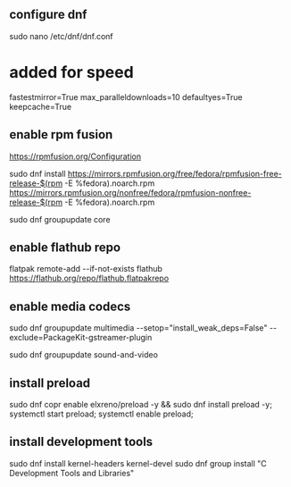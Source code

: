 ## configure dnf

sudo nano /etc/dnf/dnf.conf

# added for speed
fastestmirror=True
max_paralleldownloads=10
defaultyes=True
keepcache=True

## enable rpm fusion

https://rpmfusion.org/Configuration

sudo dnf install https://mirrors.rpmfusion.org/free/fedora/rpmfusion-free-release-$(rpm -E %fedora).noarch.rpm https://mirrors.rpmfusion.org/nonfree/fedora/rpmfusion-nonfree-release-$(rpm -E %fedora).noarch.rpm

sudo dnf groupupdate core

## enable flathub repo

flatpak remote-add --if-not-exists flathub https://flathub.org/repo/flathub.flatpakrepo

## enable media codecs

sudo dnf groupupdate multimedia --setop="install_weak_deps=False" --exclude=PackageKit-gstreamer-plugin

sudo dnf groupupdate sound-and-video

## install preload

sudo dnf copr enable elxreno/preload -y && sudo dnf install preload -y; systemctl start preload; systemctl enable preload;

## install development tools

sudo dnf install kernel-headers kernel-devel
sudo dnf group install "C Development Tools and Libraries"
